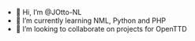 - 👋 Hi, I’m @JOtto-NL
- 🌱 I’m currently learning NML, Python and PHP
- 💞️ I’m looking to collaborate on projects for OpenTTD

<!---
JOtto-NL/JOtto-NL is a ✨ special ✨ repository because its `README.md` (this file) appears on your GitHub profile.
You can click the Preview link to take a look at your changes.
--->
